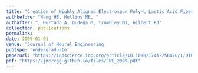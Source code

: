 ```yaml
---
title: "Creation of Highly Aligned Electrospun Poly-L-Lactic Acid Fibers for Nerve Regeneration Applications"
authbefore: "Wang HB, Mullins ME, "
authafter: ", Hurtado A, Oudega M, Trombley MT, Gilbert RJ"
collection: publications
permalink:
date: 2009-01-01
venue: 'Journal of Neural Engineering'
pubtype: 'undergraduate'
paperurl: "https://iopscience.iop.org/article/10.1088/1741-2560/6/1/016001"
pdf: "https://jmcregg.github.io/files/JNE_2009.pdf"
---
```

